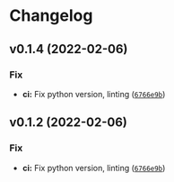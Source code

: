 # Changelog

<!--next-version-placeholder-->

## v0.1.4 (2022-02-06)
### Fix
* **ci:** Fix python version, linting ([`6766e9b`](https://github.com/FactFiber/proto-semantic-release-py/commit/6766e9b27e2c1e6d914ce643d0eb20c002e79a65))

## v0.1.2 (2022-02-06)
### Fix
* **ci:** Fix python version, linting ([`6766e9b`](https://github.com/FactFiber/proto-semantic-release-py/commit/6766e9b27e2c1e6d914ce643d0eb20c002e79a65))

